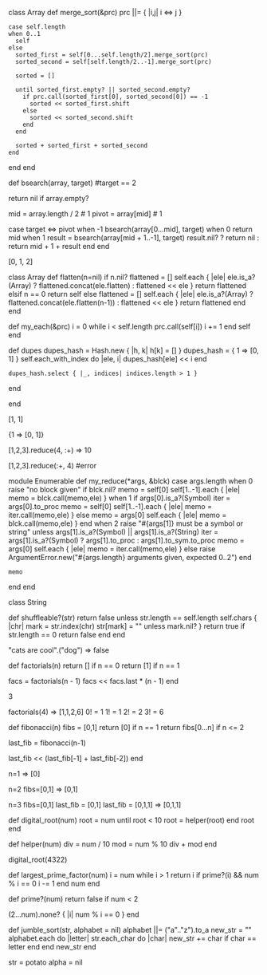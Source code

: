 <!-- merge-sort -->

class Array
  def merge_sort(&prc)
    prc ||= { |i,j| i <=> j }

    case self.length
    when 0..1
      self
    else
      sorted_first = self[0...self.length/2].merge_sort(prc)
      sorted_second = self[self.length/2..-1].merge_sort(prc)

      sorted = []

      until sorted_first.empty? || sorted_second.empty?
        if prc.call(sorted_first[0], sorted_second[0]) == -1
          sorted << sorted_first.shift
        else
          sorted << sorted_second.shift
        end
      end

      sorted + sorted_first + sorted_second
    end

  end
end

<!-- BSearch -->

def bsearch(array, target) #target == 2

  return nil if array.empty?

  mid = array.length / 2 # 1
  pivot = array[mid] # 1

  case target <=> pivot
  when -1
    bsearch(array[0...mid], target)
  when 0 
    return mid
  when 1
    result = bsearch(array[mid + 1..-1], target)
    result.nil? ? return nil : return mid + 1 + result
  end
end


[0, 1, 2]


<!-- MonkeyPatching -->
<!-- Array Flatten to n=1 -->
class Array
  def flatten(n=nil)
    if n.nil?
      flattened = []
      self.each { |ele| ele.is_a?(Array) ? flattened.concat(ele.flatten) : flattened << ele }
      return flattened
    elsif n == 0
      return self
    else
      flattened = []
      self.each { |ele| ele.is_a?(Array) ? flattened.concat(ele.flatten(n-1)) : flattened << ele }
      return flattened
    end
  end

  def my_each(&prc)
    i = 0
    while i < self.length
      prc.call(self[i])
      i += 1
    end
    self
  end

  def dupes
    dupes_hash = Hash.new { |h, k| h[k] = [] }
    dupes_hash = { 1 => [0, 1] }
    self.each_with_index do |ele, i|
      dupes_hash[ele] << i
    end

    dupes_hash.select { |_, indices| indices.length > 1 }
  end


end

[1, 1]

{1 => [0, 1]}

[1,2,3].reduce(4, :+)
=> 10

[1,2,3].reduce(:+, 4) #error


module Enumerable
  def my_reduce(*args, &blck)
    case args.length
    when 0
      raise "no block given" if blck.nil?
      memo = self[0]
      self[1..-1].each { |ele| memo = blck.call(memo,ele) }
    when 1
      if args[0].is_a?(Symbol)
        iter = args[0].to_proc
        memo = self[0]
        self[1..-1].each { |ele| memo = iter.call(memo,ele) }
      else
        memo = args[0]
        self.each { |ele| memo = blck.call(memo,ele) }
      end
    when 2
      raise "#{args[1]} must be a symbol or string" unless args[1].is_a?(Symbol) || args[1].is_a?(String)
      iter = args[1].is_a?(Symbol) ? args[1].to_proc : args[1].to_sym.to_proc
      memo = args[0]
      self.each { |ele| memo = iter.call(memo,ele) }
    else
      raise ArgumentError.new("#{args.length} arguments given, expected 0..2")
    end

    memo
  end
end


<!-- whadowegot -->
<!-- Shuffle The Sentences -->
<!-- true if words in str can be shuffled to become the passed str2, false otherwise -->

class String

  def shuffleable?(str)
    return false unless str.length == self.length
    self.chars { |chr|
      mark = str.index(chr)
      str[mark] = "" unless mark.nil?
    }
    return true if str.length == 0
    return false
  end
end

"cats are cool".("dog") => false

def factorials(n)
  return [] if n == 0
  return [1] if n == 1

  facs = factorials(n - 1)
  facs << facs.last * (n - 1)
end

3


factorials(4) => [1,1,2,6]
0! = 1
1! = 1
2! = 2
3! = 6


def fibonacci(n)
  fibs = [0,1]
  return [0] if n == 1
  return fibs[0...n] if n <= 2
  
  last_fib = fibonacci(n-1)

  last_fib << (last_fib[-1] + last_fib[-2]) 
end

n=1 
=> [0]

n=2
fibs=[0,1]
=> [0,1]

n=3
fibs=[0,1]
last_fib = [0,1]
last_fib = [0,1,1]
=> [0,1,1]

<!--  -->

def digital_root(num)
  root = num
  until root < 10
    root = helper(root)
  end
  root
end

def helper(num)
  div = num / 10
  mod = num % 10
  div + mod
end

digital_root(4322)

<!-- returns lagest prime factor of a number -->
def largest_prime_factor(num)
  i = num
  while i > 1
    return i if prime?(i) && num % i == 0
    i -= 1
  end
  num
end

def prime?(num)
  return false if num < 2

  (2...num).none? { |i| num % i == 0 }
end

def jumble_sort(str, alphabet = nil)
  alphabet ||= ("a".."z").to_a
  new_str = ""
  alphabet.each do |letter|
    str.each_char do |char|
      new_str += char if char == letter
    end
  end
  new_str
end

str = potato
alpha = nil